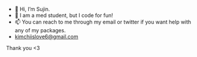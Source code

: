 - 👋 Hi, I’m Sujin.
- 👀 I am a med student, but I code for fun!
- 📫 You can reach to me through my email or twitter if you want help with any of my packages.
- kimchiislove6@gmail.com

Thank you <3
